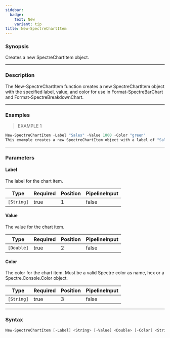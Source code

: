 ```yaml
---
sidebar:
  badge:
    text: New
    variant: tip
title: New-SpectreChartItem
---
```








### Synopsis
Creates a new SpectreChartItem object.



---


### Description

The New-SpectreChartItem function creates a new SpectreChartItem object with the specified label, value, and color for use in Format-SpectreBarChart and Format-SpectreBreakdownChart.



---


### Examples
> EXAMPLE 1

```powershell
New-SpectreChartItem -Label "Sales" -Value 1000 -Color "green"
This example creates a new SpectreChartItem object with a label of "Sales", a value of 1000, and a green color.
```


---


### Parameters
#### **Label**

The label for the chart item.






|Type      |Required|Position|PipelineInput|
|----------|--------|--------|-------------|
|`[String]`|true    |1       |false        |



#### **Value**

The value for the chart item.






|Type      |Required|Position|PipelineInput|
|----------|--------|--------|-------------|
|`[Double]`|true    |2       |false        |



#### **Color**

The color for the chart item. Must be a valid Spectre color as name, hex or a Spectre.Console.Color object.






|Type      |Required|Position|PipelineInput|
|----------|--------|--------|-------------|
|`[String]`|true    |3       |false        |





---


### Syntax
```powershell
New-SpectreChartItem [-Label] <String> [-Value] <Double> [-Color] <String> [<CommonParameters>]
```
